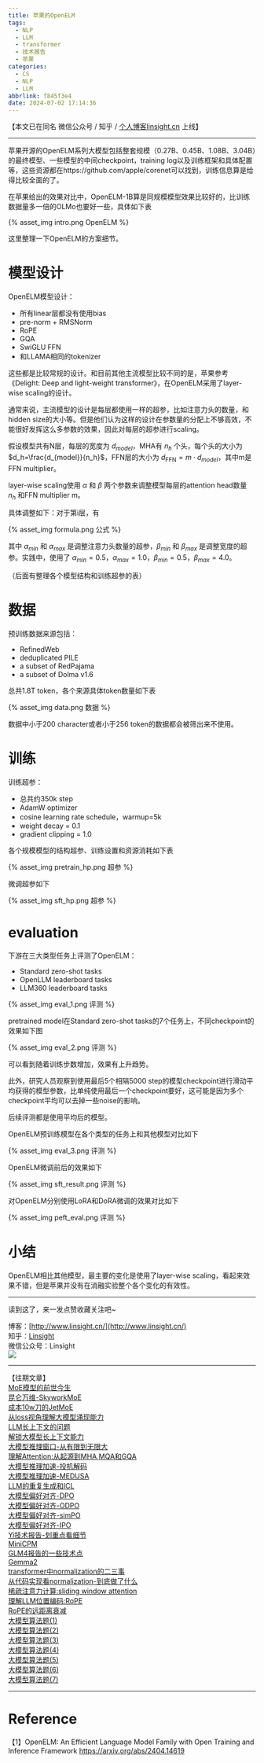 ```yaml
---
title: 苹果的OpenELM
tags:
  - NLP
  - LLM
  - transformer
  - 技术报告
  - 苹果
categories:
  - CS
  - NLP
  - LLM
abbrlink: f845f3e4
date: 2024-07-02 17:14:36
---
```


【本文已在同名 微信公众号 / 知乎 / [个人博客linsight.cn](http://www.linsight.cn/) 上线】  

***  

苹果开源的OpenELM系列大模型包括整套规模（0.27B、0.45B、1.08B、3.04B）的最终模型、一些模型的中间checkpoint，training log以及训练框架和具体配置等，这些资源都在https://github.com/apple/corenet可以找到，训练信息算是给得比较全面的了。  

在苹果给出的效果对比中，OpenELM-1B算是同规模模型效果比较好的，比训练数据量多一倍的OLMo也要好一些，具体如下表  

{% asset_img intro.png OpenELM %}  

这里整理一下OpenELM的方案细节。  

# 模型设计  

OpenELM模型设计：  
- 所有linear层都没有使用bias  
- pre-norm + RMSNorm  
- RoPE  
- GQA  
- SwiGLU FFN  
- 和LLAMA相同的tokenizer  

这些都是比较常规的设计。和目前其他主流模型比较不同的是，苹果参考《Delight: Deep and light-weight transformer》，在OpenELM采用了layer-wise scaling的设计。  

通常来说，主流模型的设计是每层都使用一样的超参，比如注意力头的数量，和hidden size的大小等。但是他们认为这样的设计在参数量的分配上不够高效，不能很好发挥这么多参数的效果，因此对每层的超参进行scaling。  

假设模型共有N层，每层的宽度为 $d_{model}$，MHA有 $n_{h}$ 个头，每个头的大小为 $d_h=\frac{d_{model}}{n_h}$，FFN层的大小为 $d_{\mathrm{FFN}}=m\cdot d_{model}$，其中m是FFN multiplier。  

layer-wise scaling使用 $\alpha$ 和 $\beta$ 两个参数来调整模型每层的attention head数量 $n_{h}$ 和FFN multiplier m。  

具体调整如下：对于第i层，有  

{% asset_img formula.png 公式 %}  

其中 $\alpha_{min}$ 和 $\alpha_{max}$ 是调整注意力头数量的超参，$\beta_{min}$ 和 $\beta_{max}$ 是调整宽度的超参。实践中，使用了 $\alpha_{min}=0.5$，$\alpha_{max}=1.0$，$\beta_{min}=0.5$，$\beta_{max}=4.0$。  

（后面有整理各个模型结构和训练超参的表）  

# 数据  

预训练数据来源包括：  
- RefinedWeb  
- deduplicated PILE  
- a subset of RedPajama  
- a subset of Dolma v1.6  

总共1.8T token，各个来源具体token数量如下表  

{% asset_img data.png 数据 %}  

数据中小于200 character或者小于256 token的数据都会被筛出来不使用。  

# 训练  

训练超参：  
- 总共约350k step  
- AdamW optimizer  
- cosine learning rate schedule，warmup=5k  
- weight decay = 0.1  
- gradient clipping = 1.0  

各个规模模型的结构超参、训练设置和资源消耗如下表  

{% asset_img pretrain_hp.png 超参 %}  

微调超参如下  

{% asset_img sft_hp.png 超参 %}  

# evaluation  

下游在三大类型任务上评测了OpenELM：  
- Standard zero-shot tasks  
- OpenLLM leaderboard tasks  
- LLM360 leaderboard tasks  

{% asset_img eval_1.png 评测 %}  

pretrained model在Standard zero-shot tasks的7个任务上，不同checkpoint的效果如下图  

{% asset_img eval_2.png 评测 %}  

可以看到随着训练步数增加，效果有上升趋势。  

此外，研究人员观察到使用最后5个相隔5000 step的模型checkpoint进行滑动平均获得的模型参数，比单纯使用最后一个checkpoint要好，这可能是因为多个checkpoint平均可以去掉一些noise的影响。  

后续评测都是使用平均后的模型。  

OpenELM预训练模型在各个类型的任务上和其他模型对比如下  

{% asset_img eval_3.png 评测 %}  

OpenELM微调前后的效果如下  

{% asset_img sft_result.png 评测 %}  

对OpenELM分别使用LoRA和DoRA微调的效果对比如下  

{% asset_img peft_eval.png 评测 %}  

# 小结  

OpenELM相比其他模型，最主要的变化是使用了layer-wise scaling，看起来效果不错，但是苹果并没有在消融实验整个各个变化的有效性。  

***  

读到这了，来一发点赞收藏关注吧~

博客：[http://www.linsight.cn/](http://www.linsight.cn/)  
知乎：[Linsight](https://www.zhihu.com/people/us4ever)  
微信公众号：Linsight  
![](/images/qrcode.jpg)  

***  

【往期文章】  
[MoE模型的前世今生](http://www.linsight.cn/44e38c1b.html)  
[昆仑万维-SkyworkMoE](https://www.linsight.cn/1d5bcd45.html)  
[成本10w刀的JetMoE](https://www.linsight.cn/f3acf042.html)  
[从loss视角理解大模型涌现能力](https://www.linsight.cn/f5fb75e4.html)  
[LLM长上下文的问题](http://www.linsight.cn/c4da56c0.html)  
[解锁大模型长上下文能力](http://www.linsight.cn/cc852861.html)  
[大模型推理窗口-从有限到无限大](http://www.linsight.cn/45ee1a6d.html)  
[理解Attention:从起源到MHA,MQA和GQA](http://www.linsight.cn/3dc22f96.html)  
[大模型推理加速-投机解码](http://www.linsight.cn/f5c015c.html)  
[大模型推理加速-MEDUSA](https://www.linsight.cn/7bbe2df6.html)  
[LLM的重复生成和ICL](https://www.linsight.cn/7381cae3.html)  
[大模型偏好对齐-DPO](http://www.linsight.cn/473f2b43.html)  
[大模型偏好对齐-ODPO](http://www.linsight.cn/da871ebe.html)  
[大模型偏好对齐-simPO](http://www.linsight.cn/280fa97a.html)  
[大模型偏好对齐-IPO](http://www.linsight.cn/4fe7b810.html)  
[Yi技术报告-划重点看细节](http://www.linsight.cn/41b6a819.html)  
[MiniCPM](https://www.linsight.cn/376db710.html)  
[GLM4报告的一些技术点](https://www.linsight.cn/a5206abd.html)  
[Gemma2](https://www.linsight.cn/cf3f1f81.html)  
[transformer中normalization的二三事](http://www.linsight.cn/6a40bfa5.html)  
[从代码实现看normalization-到底做了什么](http://www.linsight.cn/b70b4a2d.html)  
[稀疏注意力计算:sliding window attention](http://www.linsight.cn/c61d17e3.html)  
[理解LLM位置编码:RoPE](http://www.linsight.cn/a051710f.html)  
[RoPE的远距离衰减](https://www.linsight.cn/f0902f1a.html)  
[大模型算法题(1)](http://www.linsight.cn/3345028a.html)  
[大模型算法题(2)](http://www.linsight.cn/ad0bba9d.html)  
[大模型算法题(3)](http://www.linsight.cn/1736008.html)  
[大模型算法题(4)](http://www.linsight.cn/1736008.html)  
[大模型算法题(5)](http://www.linsight.cn/336f2f3e.html)  
[大模型算法题(6)](http://www.linsight.cn/7c04944d.html)  
[大模型算法题(7)](https://www.linsight.cn/dd614e12.html)  

***  

# Reference  

【1】OpenELM: An Efficient Language Model Family with Open Training and Inference Framework https://arxiv.org/abs/2404.14619  
